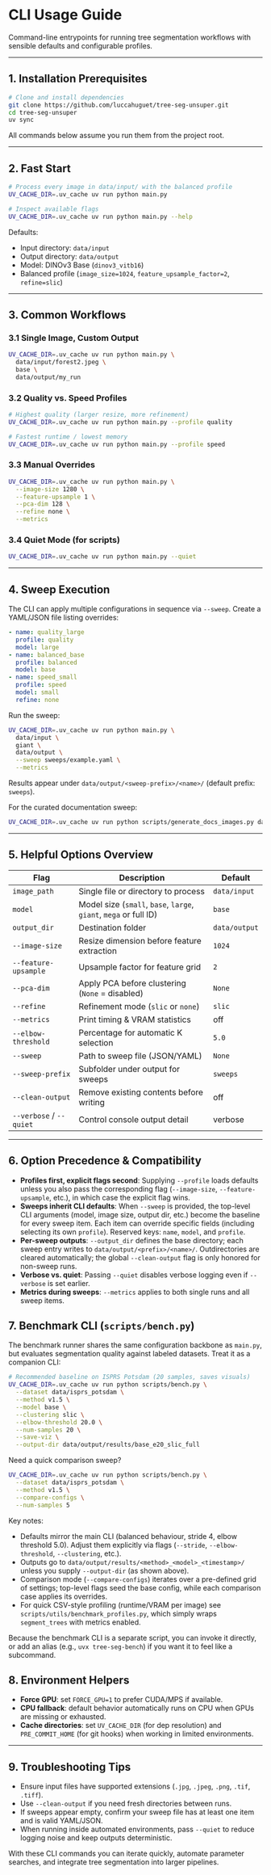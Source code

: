 # CLI Usage Guide

Command-line entrypoints for running tree segmentation workflows with sensible defaults and configurable profiles.

---

## 1. Installation Prerequisites

```bash
# Clone and install dependencies
git clone https://github.com/luccahuguet/tree-seg-unsuper.git
cd tree-seg-unsuper
uv sync
```

All commands below assume you run them from the project root.

---

## 2. Fast Start

```bash
# Process every image in data/input/ with the balanced profile
UV_CACHE_DIR=.uv_cache uv run python main.py

# Inspect available flags
UV_CACHE_DIR=.uv_cache uv run python main.py --help
```

Defaults:
- Input directory: `data/input`
- Output directory: `data/output`
- Model: DINOv3 Base (`dinov3_vitb16`)
- Balanced profile (`image_size=1024`, `feature_upsample_factor=2`, `refine=slic`)

---

## 3. Common Workflows

### 3.1 Single Image, Custom Output
```bash
UV_CACHE_DIR=.uv_cache uv run python main.py \
  data/input/forest2.jpeg \
  base \
  data/output/my_run
```

### 3.2 Quality vs. Speed Profiles
```bash
# Highest quality (larger resize, more refinement)
UV_CACHE_DIR=.uv_cache uv run python main.py --profile quality

# Fastest runtime / lowest memory
UV_CACHE_DIR=.uv_cache uv run python main.py --profile speed
```

### 3.3 Manual Overrides
```bash
UV_CACHE_DIR=.uv_cache uv run python main.py \
  --image-size 1280 \
  --feature-upsample 1 \
  --pca-dim 128 \
  --refine none \
  --metrics
```

### 3.4 Quiet Mode (for scripts)
```bash
UV_CACHE_DIR=.uv_cache uv run python main.py --quiet
```

---

## 4. Sweep Execution

The CLI can apply multiple configurations in sequence via `--sweep`. Create a YAML/JSON file listing overrides:

```yaml
- name: quality_large
  profile: quality
  model: large
- name: balanced_base
  profile: balanced
  model: base
- name: speed_small
  profile: speed
  model: small
  refine: none
```

Run the sweep:

```bash
UV_CACHE_DIR=.uv_cache uv run python main.py \
  data/input \
  giant \
  data/output \
  --sweep sweeps/example.yaml \
  --metrics
```

Results appear under `data/output/<sweep-prefix>/<name>/` (default prefix: `sweeps`).

For the curated documentation sweep:

```bash
UV_CACHE_DIR=.uv_cache uv run python scripts/generate_docs_images.py data/input/forest2.jpeg
```

---

## 5. Helpful Options Overview

| Flag | Description | Default |
|------|-------------|---------|
| `image_path` | Single file or directory to process | `data/input` |
| `model` | Model size (`small`, `base`, `large`, `giant`, `mega` or full ID) | `base` |
| `output_dir` | Destination folder | `data/output` |
| `--image-size` | Resize dimension before feature extraction | `1024` |
| `--feature-upsample` | Upsample factor for feature grid | `2` |
| `--pca-dim` | Apply PCA before clustering (`None` = disabled) | `None` |
| `--refine` | Refinement mode (`slic` or `none`) | `slic` |
| `--metrics` | Print timing & VRAM statistics | off |
| `--elbow-threshold` | Percentage for automatic K selection | `5.0` |
| `--sweep` | Path to sweep file (JSON/YAML) | `None` |
| `--sweep-prefix` | Subfolder under output for sweeps | `sweeps` |
| `--clean-output` | Remove existing contents before writing | off |
| `--verbose` / `--quiet` | Control console output detail | verbose |

---

## 6. Option Precedence & Compatibility

- **Profiles first, explicit flags second**: Supplying `--profile` loads defaults unless you also pass the corresponding flag (`--image-size`, `--feature-upsample`, etc.), in which case the explicit flag wins.
- **Sweeps inherit CLI defaults**: When `--sweep` is provided, the top-level CLI arguments (model, image size, output dir, etc.) become the baseline for every sweep item. Each item can override specific fields (including selecting its own `profile`). Reserved keys: `name`, `model`, and `profile`.
- **Per-sweep outputs**: `--output_dir` defines the base directory; each sweep entry writes to `data/output/<prefix>/<name>/`. Outdirectories are cleared automatically; the global `--clean-output` flag is only honored for non-sweep runs.
- **Verbose vs. quiet**: Passing `--quiet` disables verbose logging even if `--verbose` is set earlier.
- **Metrics during sweeps**: `--metrics` applies to both single runs and all sweep items.

## 7. Benchmark CLI (`scripts/bench.py`)

The benchmark runner shares the same configuration backbone as `main.py`, but evaluates segmentation quality against labeled datasets. Treat it as a companion CLI:

```bash
# Recommended baseline on ISPRS Potsdam (20 samples, saves visuals)
UV_CACHE_DIR=.uv_cache uv run python scripts/bench.py \
  --dataset data/isprs_potsdam \
  --method v1.5 \
  --model base \
  --clustering slic \
  --elbow-threshold 20.0 \
  --num-samples 20 \
  --save-viz \
  --output-dir data/output/results/base_e20_slic_full
```

Need a quick comparison sweep?

```bash
UV_CACHE_DIR=.uv_cache uv run python scripts/bench.py \
  --dataset data/isprs_potsdam \
  --method v1.5 \
  --compare-configs \
  --num-samples 5
```

Key notes:
- Defaults mirror the main CLI (balanced behaviour, stride 4, elbow threshold 5.0). Adjust them explicitly via flags (`--stride`, `--elbow-threshold`, `--clustering`, etc.).
- Outputs go to `data/output/results/<method>_<model>_<timestamp>/` unless you supply `--output-dir` (as shown above).
- Comparison mode (`--compare-configs`) iterates over a pre-defined grid of settings; top-level flags seed the base config, while each comparison case applies its overrides.
- For quick CSV-style profiling (runtime/VRAM per image) see `scripts/utils/benchmark_profiles.py`, which simply wraps `segment_trees` with metrics enabled.

Because the benchmark CLI is a separate script, you can invoke it directly, or add an alias (e.g., `uvx tree-seg-bench`) if you want it to feel like a subcommand.

## 8. Environment Helpers

- **Force GPU**: set `FORCE_GPU=1` to prefer CUDA/MPS if available.
- **CPU fallback**: default behavior automatically runs on CPU when GPUs are missing or exhausted.
- **Cache directories**: set `UV_CACHE_DIR` (for dep resolution) and `PRE_COMMIT_HOME` (for git hooks) when working in limited environments.

---

## 9. Troubleshooting Tips

- Ensure input files have supported extensions (`.jpg`, `.jpeg`, `.png`, `.tif`, `.tiff`).
- Use `--clean-output` if you need fresh directories between runs.
- If sweeps appear empty, confirm your sweep file has at least one item and is valid YAML/JSON.
- When running inside automated environments, pass `--quiet` to reduce logging noise and keep outputs deterministic.

With these CLI commands you can iterate quickly, automate parameter searches, and integrate tree segmentation into larger pipelines.
